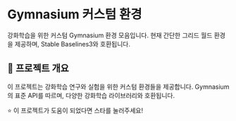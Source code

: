 # Gymnasium 커스텀 환경

강화학습을 위한 커스텀 Gymnasium 환경 모음입니다. 현재 간단한 그리드 월드 환경을 제공하며, Stable Baselines3와 호환됩니다.

## 🎯 프로젝트 개요

이 프로젝트는 강화학습 연구와 실험을 위한 커스텀 환경들을 제공합니다. Gymnasium의 표준 API를 따르며, 다양한 강화학습 라이브러리와 호환됩니다.


⭐ 이 프로젝트가 도움이 되었다면 스타를 눌러주세요!